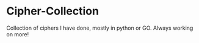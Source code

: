 # Cipher-Collection
Collection of ciphers I have done, mostly in python or GO. Always working on more!
